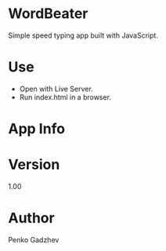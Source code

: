 # WordBeater
Simple speed typing app built with JavaScript.

# Use
- Open with Live Server.
- Run index.html in a browser.
# App Info

# Version
1.00
# Author
Penko Gadzhev
